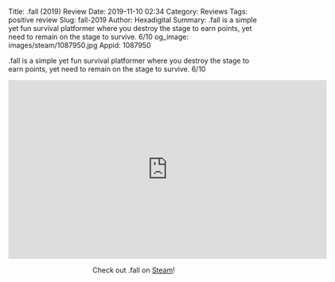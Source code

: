 Title: .fall (2019) Review
Date: 2019-11-10 02:34
Category: Reviews
Tags: positive review
Slug: fall-2019
Author: Hexadigital
Summary: .fall is a simple yet fun survival platformer where you destroy the stage to earn points, yet need to remain on the stage to survive. 6/10
og_image: images/steam/1087950.jpg
Appid: 1087950

.fall is a simple yet fun survival platformer where you destroy the stage to earn points, yet need to remain on the stage to survive. 6/10

<center><iframe src="https://www.youtube.com/embed/_cKAc6IQfKw?feature=oembed" allow="accelerometer; autoplay; encrypted-media; gyroscope; picture-in-picture" width="640" height="360" frameborder="0"></iframe>

Check out .fall on [Steam](https://store.steampowered.com/app/1087950/?curator_clanid=34633900)!</center>
